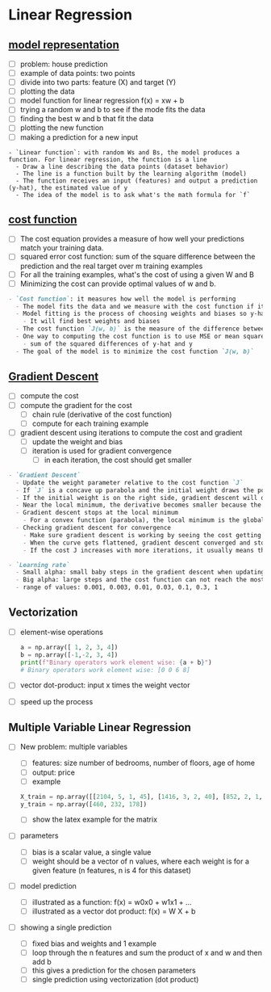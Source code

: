 # Linear Regression

## [model representation](https://github.com/imteekay/linear-regression/blob/main/model_representation.ipynb)

- [ ]  problem: house prediction
- [ ]  example of data points: two points
- [ ]  divide into two parts: feature (X) and target (Y)
- [ ]  plotting the data
- [ ]  model function for linear regression f(x) = xw + b
- [ ]  trying a random w and b to see if the mode fits the data
- [ ]  finding the best w and b that fit the data
- [ ]  plotting the new function
- [ ]  making a prediction for a new input

```
- `Linear function`: with random Ws and Bs, the model produces a function. For linear regression, the function is a line
  - Draw a line describing the data points (dataset behavior)
  - The line is a function built by the learning algorithm (model)
  - The function receives an input (features) and output a prediction (y-hat), the estimated value of y
  - The idea of the model is to ask what's the math formula for `f`
```

## [cost function](https://github.com/imteekay/linear-regression/blob/main/cost_function.ipynb)

- [ ]  The cost equation provides a measure of how well your predictions match your training data.
- [ ]  squared error cost function: sum of the square difference between the prediction and the real target over m training examples
- [ ]  For all the training examples, what's the cost of using a given W and B
- [ ]  Minimizing the cost can provide optimal values of w and b.

```markdown
- `Cost function`: it measures how well the model is performing
  - The model fits the data and we measure with the cost function if it's performing well
  - Model fitting is the process of choosing weights and biases so y-hat is close to the target value y
    - It will find best weights and biases
  - The cost function `J(w, b)` is the measure of the difference between the y-hat and the target value y
  - One way to computing the cost function is to use MSE or mean squared error
    - sum of the squared differences of y-hat and y
  - The goal of the model is to minimize the cost function `J(w, b)`
```

## [Gradient Descent](https://github.com/imteekay/linear-regression/blob/main/gradient_descent_for_linear_regression.ipynb)

- [ ]  compute the cost
- [ ]  compute the gradient for the cost
    - [ ]  chain rule (derivative of the cost function)
    - [ ]  compute for each training example
- [ ]  gradient descent using iterations to compute the cost and gradient
    - [ ]  update the weight and bias
    - [ ]  iteration is used for gradient convergence
        - [ ]  in each iteration, the cost should get smaller

```markdown
- `Gradient Descent`
  - Update the weight parameter relative to the cost function `J`
  - If `J` is a concave up parabola and the initial weight draws the point on the left side of the parabola, gradient descent will increase the weight because it has a negative slope because `w = w - alpha * (negative number)`
  - If the initial weight is on the right side, gradient descent will decrease the weight because the the slope is a positive number
  - Near the local minimum, the derivative becomes smaller because the update steps become smaller
  - Gradient descent stops at the local minimum
    - For a convex function (parabola), the local minimum is the global minimum
  - Checking gradient descent for convergence
    - Make sure gradient descent is working by seeing the cost getting minimized with more iterations (learning curve)
    - When the curve gets flattened, gradient descent converged and stopped learning
    - If the cost J increases with more iterations, it usually means the learning rate alpha was chosen poorly, it can be too large, or a bug in the code
```

```markdown
- `Learning rate`
  - Small alpha: small baby steps in the gradient descent when updating the weight. slow to converge
  - Big alpha: large steps and the cost function can not reach the most optimized weight
  - range of values: 0.001, 0.003, 0.01, 0.03, 0.1, 0.3, 1
```

## Vectorization

- [ ]  element-wise operations
    
    ```python
    a = np.array([ 1, 2, 3, 4])
    b = np.array([-1,-2, 3, 4])
    print(f"Binary operators work element wise: {a + b}")
    # Binary operators work element wise: [0 0 6 8]
    ```
    
- [ ]  vector dot-product: input x times the weight vector
- [ ]  speed up the process

## Multiple Variable Linear Regression

- [ ]  New problem: multiple variables
    - [ ]  features: size number of bedrooms, number of floors, age of home
    - [ ]  output: price
    - [ ]  example
    
    ```python
    X_train = np.array([[2104, 5, 1, 45], [1416, 3, 2, 40], [852, 2, 1, 35]])
    y_train = np.array([460, 232, 178])
    ```
    
    - [ ]  show the latex example for the matrix
- [ ]  parameters
    - [ ]  bias is a scalar value, a single value
    - [ ]  weight should be a vector of n values, where each weight is for a given feature (n features, n is 4 for this dataset)
- [ ]  model prediction
    - [ ]  illustrated as a function: f(x) = w0x0 + w1x1 + …
    - [ ]  illustrated as a vector dot product: f(x) = W X + b
- [ ]  showing a single prediction
    - [ ]  fixed bias and weights and 1 example
    - [ ]  loop through the n features and sum the product of x and w and then add b
    - [ ]  this gives a prediction for the chosen parameters
    - [ ]  single prediction using vectorization (dot product)
